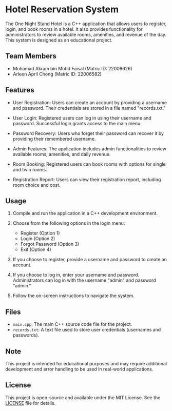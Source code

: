 # Hotel Reservation System

The One Night Stand Hotel is a C++ application that allows users to register, login, and book rooms in a hotel. It also provides functionality for administrators to review available rooms, amenities, and revenue of the day. This system is designed as an educational project.

## Team Members

- Mohamad Akram bin Mohd Faisal (Matric ID: 22006626)
- Arleen April Chong (Matric ID: 22006582)

## Features

- User Registration: Users can create an account by providing a username and password. Their credentials are stored in a file named "records.txt."

- User Login: Registered users can log in using their username and password. Successful login grants access to the main menu.

- Password Recovery: Users who forget their password can recover it by providing their remembered username.

- Admin Features: The application includes admin functionalities to review available rooms, amenities, and daily revenue.

- Room Booking: Registered users can book rooms with options for single and twin rooms.

- Registration Report: Users can view their registration report, including room choice and cost.

## Usage

1. Compile and run the application in a C++ development environment.

2. Choose from the following options in the login menu:
   - Register (Option 1)
   - Login (Option 2)
   - Forgot Password (Option 3)
   - Exit (Option 4)

3. If you choose to register, provide a username and password to create an account.

4. If you choose to log in, enter your username and password. Administrators can log in with the username "admin" and password "admin."

5. Follow the on-screen instructions to navigate the system.

## Files

- `main.cpp`: The main C++ source code file for the project.
- `records.txt`: A text file used to store user credentials (usernames and passwords).

## Note

This project is intended for educational purposes and may require additional development and error handling to be used in real-world applications.

## License

This project is open-source and available under the MIT License. See the [LICENSE](LICENSE) file for details.
